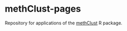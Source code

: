 # methClust-pages

Repository for applications of the [methClust](https://github.com/kkdey/methClust) R package.
